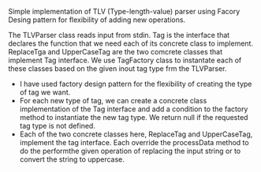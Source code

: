 Simple implementation of TLV (Type-length-value) parser using Facory Desing pattern for flexibility of adding new operations.

The TLVParser class reads input from stdin. Tag is the interface that declares the function that we need each of its concrete class to implement. ReplaceTga and UpperCaseTag are the two comcrete classes that implement Tag interface. We use TagFactory class to instantate each of these classes based on the given inout tag type frm the TLVParser.

- I have used factory design pattern for the flexibility of creating the type of tag we want. 
- For each new type of tag, we can create a concrete class implementation of the Tag interface and 
  add a condition to the factory method to instantiate the new tag type. We return null if the requested 
  tag type is not defined. 
- Each of the two concrete classes here, ReplaceTag and UpperCaseTag, implement the tag interface. Each override 
  the processData method to do the performthe given operation of replacing the input string or to convert the 
  string to uppercase.
